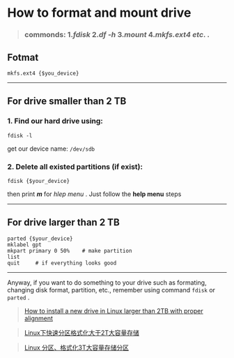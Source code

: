 # How to format and mount drive

> ### commonds: 1._**fdisk**_ 2._**df -h**_ 3._**mount**_ 4._**mkfs.ext4**_  _etc_. .



## Fotmat

    mkfs.ext4 {$you_device}

----------------------------

## For drive smaller than 2 TB


### 1. Find our hard drive using:
    
    fdisk -l

get our device name: `/dev/sdb`

### 2. Delete all existed partitions (if exist):

    fdisk {$your_device}

then print _**m**_ for _hlep menu_ .
Just follow the **help menu** steps

-------------------------------

## For drive larger than 2 TB

    parted {$your_device}
    mklabel gpt
    mkpart primary 0 50%    # make partition
    list
    quit     # if everything looks good
    
---------------------------------
 Anyway, if you want to do something to your drive such as formating, changing disk format, partition, etc., remember using command `fdisk` or `parted` .

> [How to install a new drive in Linux larger than 2TB with proper alignment](https://duntuk.com/how-install-new-drive-linux-larger-2tb-proper-alignment)

> [ Linux下快速分区格式化大于2T大容量存储](http://300second.blog.51cto.com/7582/1068203) 

> [Linux 分区、格式化3T大容量存储分区](https://my.oschina.net/lionel45/blog/611403)